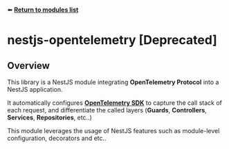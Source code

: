 ⬅️ [**Return to modules list**](../..)

# nestjs-opentelemetry [Deprecated]

## Overview
This library is a NestJS module integrating **OpenTelemetry Protocol** into a NestJS application.

It automatically configures [**OpenTelemetry SDK**](https://www.npmjs.com/package/@opentelemetry/sdk-node) to capture the call stack of each request, and differentiate the called layers (**Guards**, **Controllers**, **Services**, **Repositories**, etc..)

This module leverages the usage of NestJS features such as module-level configuration, decorators and etc..
 
